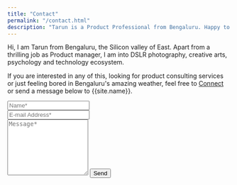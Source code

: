 ```yaml
---
title: "Contact"
permalink: "/contact.html"
description: "Tarun is a Product Professional from Bengaluru. Happy to connect, discuss and share his PM learnings"
---
```


<form action="https://formspree.io/{{site.email}}" method="POST">    
<p class="mb-4">Hi, I am Tarun from Bengaluru, the Silicon valley of East. Apart from a thrilling job as Product manager, I am into DSLR photography, creative arts, psychology and technology ecosystem. 

If you are interested in any of this, looking for product consulting services or just feeling bored in Bengaluru's amazing weather, feel free to <span><a target="_blank" href=" {{site.authors.tarun.linkedin}} " class="btn btn-outline-success btn-sm btn-round ml-1">Connect</a></span> or send a message below to {{site.name}}.</p>
<div class="form-group row">
<div class="col-md-6">
<input class="form-control" type="text" name="name" placeholder="Name*" required>
</div>
<div class="col-md-6">
<input class="form-control" type="email" name="_replyto" placeholder="E-mail Address*" required>
</div>
</div>
<textarea rows="8" class="form-control mb-3" name="message" placeholder="Message*" required></textarea>    
<input class="btn btn-success" type="submit" value="Send">
</form>

